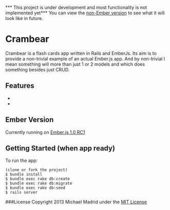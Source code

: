 *** This project is under development and most functionality is not implemented yet***
You can view the [non-Ember version](http://crambear2.herokuapp.com) to see what it will look like in future.

Crambear
=======================

Crambear is a flash cards app written in Rails and EmberJs.  Its aim is to provide a non-trivial example of
an actual Ember.js app.  And by non-trivial I mean something will more than just 1 or 2 models and which
does something besides just CRUD.


Features
--------
*
*

Ember Version
-------------
Currently running on [Ember.js 1.0 RC1](http://emberjs.com/blog/2013/02/15/ember-1-0-rc/)


Getting Started (when app ready)
--------------------------------

To run the app:

    (clone or fork the project)
    $ bundle install
    $ bundle exec rake db:create
    $ bundle exec rake db:migrate
    $ bundle exec rake db:seed
    $ rails server

###License
Copyright 2013 Michael Madrid under the [MIT License](http://opensource.org/licenses/MIT)
